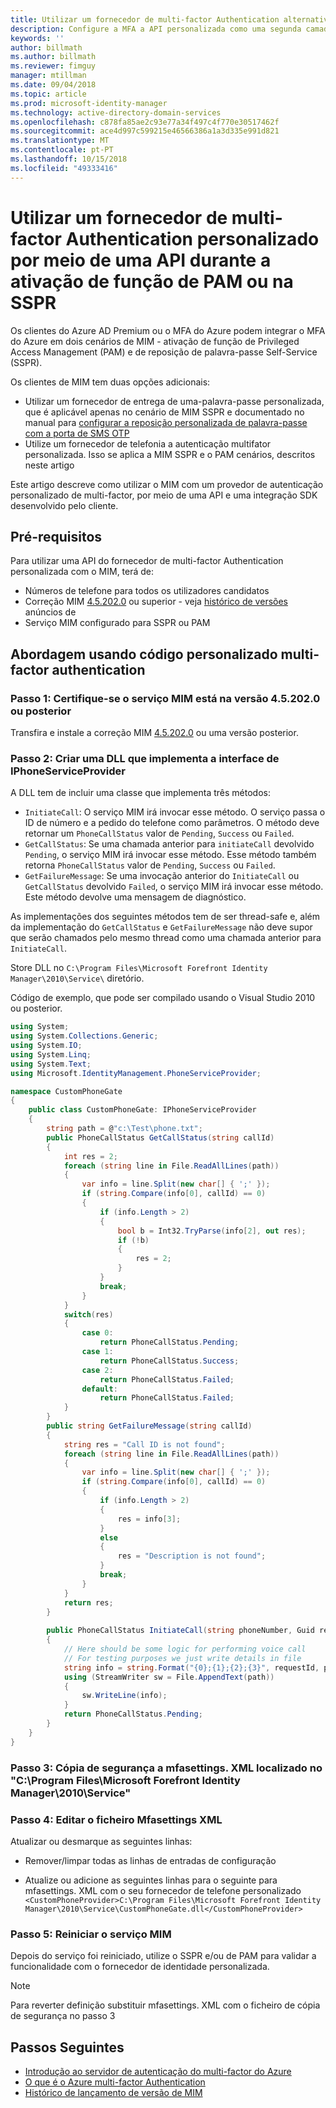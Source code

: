 ```yaml
---
title: Utilizar um fornecedor de multi-factor Authentication alternativo por meio de uma API para ativar o PAM ou cenário de SSPR | Documentos da Microsoft
description: Configure a MFA a API personalizada como uma segunda camada de segurança, quando os utilizadores ativarem funções de Privileged Access Management e utilizam a reposição personalizada de palavra-passe.
keywords: ''
author: billmath
ms.author: billmath
ms.reviewer: fimguy
manager: mtillman
ms.date: 09/04/2018
ms.topic: article
ms.prod: microsoft-identity-manager
ms.technology: active-directory-domain-services
ms.openlocfilehash: c878fa85ae2c93e77a34f497c4f770e30517462f
ms.sourcegitcommit: ace4d997c599215e46566386a1a3d335e991d821
ms.translationtype: MT
ms.contentlocale: pt-PT
ms.lasthandoff: 10/15/2018
ms.locfileid: "49333416"
---
```

# <a name="use-a-custom-multi-factor-authentication-provider-via-an-api-during-pam-role-activation-or-in-sspr"></a>Utilizar um fornecedor de multi-factor Authentication personalizado por meio de uma API durante a ativação de função de PAM ou na SSPR

Os clientes do Azure AD Premium ou o MFA do Azure podem integrar o MFA do Azure em dois cenários de MIM - ativação de função de Privileged Access Management (PAM) e de reposição de palavra-passe Self-Service (SSPR).

Os clientes de MIM tem duas opções adicionais:

 - Utilizar um fornecedor de entrega de uma-palavra-passe personalizada, que é aplicável apenas no cenário de MIM SSPR e documentado no manual para [configurar a reposição personalizada de palavra-passe com a porta de SMS OTP](https://docs.microsoft.com/en-us/previous-versions/mim/hh824692(v=ws.10))
 - Utilize um fornecedor de telefonia a autenticação multifator personalizada. Isso se aplica a MIM SSPR e o PAM cenários, descritos neste artigo

Este artigo descreve como utilizar o MIM com um provedor de autenticação personalizado de multi-factor, por meio de uma API e uma integração SDK desenvolvido pelo cliente.  

## <a name="prerequisites"></a>Pré-requisitos

Para utilizar uma API do fornecedor de multi-factor Authentication personalizada com o MIM, terá de:

- Números de telefone para todos os utilizadores candidatos
- Correção MIM [4.5.202.0](https://www.microsoft.com/download/details.aspx?id=57278) ou superior - veja [histórico de versões](/reference/version-history.md) anúncios de
- Serviço MIM configurado para SSPR ou PAM

## <a name="approach-using-custom-multi-factor-authentication-code"></a>Abordagem usando código personalizado multi-factor authentication

### <a name="step-1-ensure-mim-service-is-at-version-452020-or-later"></a>Passo 1: Certifique-se o serviço MIM está na versão 4.5.202.0 ou posterior

Transfira e instale a correção MIM [4.5.202.0](https://www.microsoft.com/download/details.aspx?id=57278) ou uma versão posterior.

### <a name="step-2-create-a-dll-which-implements-the-iphoneserviceprovider-interface"></a>Passo 2: Criar uma DLL que implementa a interface de IPhoneServiceProvider

A DLL tem de incluir uma classe que implementa três métodos:

- `InitiateCall`: O serviço MIM irá invocar esse método. O serviço passa o ID de número e a pedido do telefone como parâmetros.  O método deve retornar um `PhoneCallStatus` valor de `Pending`, `Success` ou `Failed`.
- `GetCallStatus`: Se uma chamada anterior para `initiateCall` devolvido `Pending`, o serviço MIM irá invocar esse método. Esse método também retorna `PhoneCallStatus` valor de `Pending`, `Success` ou `Failed`.
- `GetFailureMessage`: Se uma invocação anterior do `InitiateCall` ou `GetCallStatus` devolvido `Failed`, o serviço MIM irá invocar esse método. Este método devolve uma mensagem de diagnóstico.

As implementações dos seguintes métodos tem de ser thread-safe e, além da implementação do `GetCallStatus` e `GetFailureMessage` não deve supor que serão chamados pelo mesmo thread como uma chamada anterior para `InitiateCall`.

Store DLL no `C:\Program Files\Microsoft Forefront Identity Manager\2010\Service\` diretório.

Código de exemplo, que pode ser compilado usando o Visual Studio 2010 ou posterior.

```csharp
using System;
using System.Collections.Generic;
using System.IO;
using System.Linq;
using System.Text;
using Microsoft.IdentityManagement.PhoneServiceProvider;

namespace CustomPhoneGate
{
    public class CustomPhoneGate: IPhoneServiceProvider
    {
        string path = @"c:\Test\phone.txt";
        public PhoneCallStatus GetCallStatus(string callId)
        {
            int res = 2;
            foreach (string line in File.ReadAllLines(path))
            {
                var info = line.Split(new char[] { ';' });
                if (string.Compare(info[0], callId) == 0)
                {
                    if (info.Length > 2)
                    {
                        bool b = Int32.TryParse(info[2], out res);
                        if (!b)
                        {
                            res = 2;
                        }
                    }
                    break;
                }
            }
            switch(res)
            {
                case 0:
                    return PhoneCallStatus.Pending;
                case 1:
                    return PhoneCallStatus.Success;
                case 2:
                    return PhoneCallStatus.Failed;
                default:
                    return PhoneCallStatus.Failed;
            }       
        }
        public string GetFailureMessage(string callId)
        {
            string res = "Call ID is not found";
            foreach (string line in File.ReadAllLines(path))
            {
                var info = line.Split(new char[] { ';' });
                if (string.Compare(info[0], callId) == 0)
                {
                    if (info.Length > 2)
                    {
                        res = info[3];
                    }
                    else
                    {
                        res = "Description is not found";
                    }
                    break;
                }
            }
            return res;            
        }
        
        public PhoneCallStatus InitiateCall(string phoneNumber, Guid requestId, Dictionary<string,object> deliveryAttributes)
        {
            // Here should be some logic for performing voice call
            // For testing purposes we just write details in file             
            string info = string.Format("{0};{1};{2};{3}", requestId, phoneNumber, 0, string.Empty);
            using (StreamWriter sw = File.AppendText(path))
            {
                sw.WriteLine(info);                
            }
            return PhoneCallStatus.Pending;    
        }
    }
}
```
### <a name="step-3-backup-the-mfasettingsxml-located-in-the-cprogram-filesmicrosoft-forefront-identity-manager2010service"></a>Passo 3: Cópia de segurança a mfasettings. XML localizado no "C:\Program Files\Microsoft Forefront Identity Manager\2010\Service"

### <a name="step-4-edit-the-mfasettingsxml-file"></a>Passo 4: Editar o ficheiro Mfasettings XML

Atualizar ou desmarque as seguintes linhas:

- Remover/limpar todas as linhas de entradas de configuração 

- Atualize ou adicione as seguintes linhas para o seguinte para mfasettings. XML com o seu fornecedor de telefone personalizado <br>
`<CustomPhoneProvider>C:\Program Files\Microsoft Forefront Identity Manager\2010\Service\CustomPhoneGate.dll</CustomPhoneProvider>`

### <a name="step-5-restart-mim-service"></a>Passo 5: Reiniciar o serviço MIM

Depois do serviço foi reiniciado, utilize o SSPR e/ou de PAM para validar a funcionalidade com o fornecedor de identidade personalizada.

> [!NOTE] 
> Para reverter definição substituir mfasettings. XML com o ficheiro de cópia de segurança no passo 3


## <a name="next-steps"></a>Passos Seguintes

- [Introdução ao servidor de autenticação do multi-factor do Azure](https://docs.microsoft.com/en-us/azure/active-directory/authentication/howto-mfaserver-deploy)
- [O que é o Azure multi-factor Authentication](https://docs.microsoft.com/azure/multi-factor-authentication/multi-factor-authentication)
- [Histórico de lançamento de versão de MIM](./reference/version-history.md)
